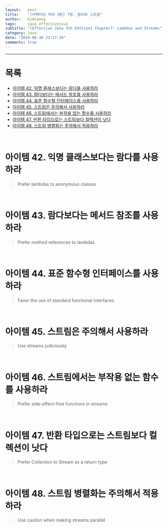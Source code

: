 ```yaml
---
layout:   post
title:    "[이펙티브 자바 3판] 7장. 람다와 스트림"
author:   Kimtaeng
tags: 	  java effectivejava
subtitle: "[Effective Java 3th Edition] Chapter7: Lambdas and Streams"
category: Java
date: "2019-06-30 23:37:39"
comments: true
---
```


<hr/>

# 목록

- <a href="#아이템-42-익명-클래스보다는-람다를-사용하라">아이템 42. 익명 클래스보다는 람다를 사용하라</a>
- <a href="#아이템-43-람다보다는-메서드-참조를-사용하라">아이템 43. 람다보다는 메서드 참조를 사용하라</a>
- <a href="#아이템-44-표준-함수형-인터페이스를-사용하라">아이템 44. 표준 함수형 인터페이스를 사용하라</a>
- <a href="#아이템-45-스트림은-주의해서-사용하라">아이템 45. 스트림은 주의해서 사용하라</a>
- <a href="#아이템-46-스트림에서는-부작용-없는-함수를-사용하라">아이템 46. 스트림에서는 부작용 없는 함수를 사용하라</a>
- <a href="#아이템-47-반환-타입으로는-스트림보다-컬렉션이-낫다">아이템 47. 반환 타입으로는 스트림보다 컬렉션이 낫다</a>
- <a href="#아이템-48-스트림-병렬화는-주의해서-적용하라">아이템 48. 스트림 병렬화는 주의해서 적용하라</a>

<br/>

# 아이템 42. 익명 클래스보다는 람다를 사용하라
> Prefer lambdas to anonymous classes

<br/>

# 아이템 43. 람다보다는 메서드 참조를 사용하라
> Prefer method references to lambdas

<br/>

# 아이템 44. 표준 함수형 인터페이스를 사용하라
> Favor the use of standard functional interfaces

<br/>

# 아이템 45. 스트림은 주의해서 사용하라
> Use streams judiciously

<br/>

# 아이템 46. 스트림에서는 부작용 없는 함수를 사용하라
> Prefer side-effect-free functions in streams

<br/>

# 아이템 47. 반환 타입으로는 스트림보다 컬렉션이 낫다
> Prefer Collection to Stream as a return type

<br/>

# 아이템 48. 스트림 병렬화는 주의해서 적용하라
> Use caution when making streams parallel